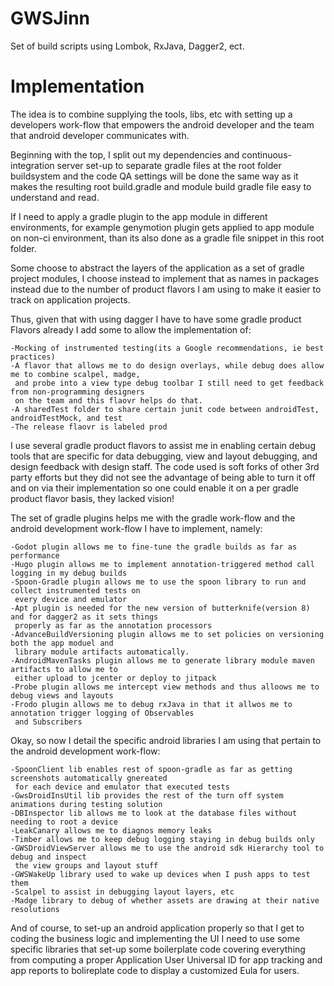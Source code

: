GWSJinn
=======

Set of build scripts using Lombok, RxJava, Dagger2, ect.



Implementation
==============

The idea is to combine supplying the tools, libs, etc with setting up a developers work-flow that
empowers the android developer and the team that android developer communicates with.

Beginning with the top, I split out my dependencies and continuous-integration server set-up to separate
gradle files at the root folder buildsystem and the code QA settings will be done the same way as it
makes the resulting root build.gradle and module build gradle file easy to understand and read.

If I need to apply a gradle plugin to the app module in different environments, for example genymotion plugin gets
applied to app module on non-ci environment, than its also done as a gradle file snippet in this root folder.

Some choose to abstract the layers of the application as a set of gradle project modules, I choose instead
to implement that as names in packages instead due to the number of product flavors I am using to make it
easier to track on application projects.

Thus, given that with using dagger I have to have some gradle product Flavors already I add some to allow
the implementation of:

    -Mocking of instrumented testing(its a Google recommendations, ie best practices)
    -A flavor that allows me to do design overlays, while debug does allow me to combine scalpel, madge,
     and probe into a view type debug toolbar I still need to get feedback from non-programming designers
     on the team and this flaovr helps do that.
    -A sharedTest folder to share certain junit code between androidTest, androidTestMock, and test
    -The release flaovr is labeled prod

I use several gradle product flavors to assist me in enabling certain debug tools that are specific for
data debugging, view and layout debugging, and design feedback with design staff. The code used is soft forks of
other 3rd party efforts but they did not see the advantage of being able to turn it off and on via their
implementation so one could enable it on a per gradle product flavor basis, they lacked vision!

The set of gradle plugins helps me with the gradle work-flow and the android  development work-flow
I have to implement, namely:

    -Godot plugin allows me to fine-tune the gradle builds as far as performance
    -Hugo plugin allows me to implement annotation-triggered method call logging in my debug builds
    -Spoon-Gradle plugin allows me to use the spoon library to run and collect instrumented tests on
     every device and emulator
    -Apt plugin is needed for the new version of butterknife(version 8) and for dagger2 as it sets things
     properly as far as the annotation processors
    -AdvanceBuildVersioning plugin allows me to set policies on versioning both the app moduel and
     library module artifacts automatically.
    -AndroidMavenTasks plugin allows me to generate library module maven artifacts to allow me to
     either upload to jcenter or deploy to jitpack
    -Probe plugin allows me intercept view methods and thus alloows me to debug views and layouts
    -Frodo plugin allows me to debug rxJava in that it allwos me to annotation trigger logging of Observables
     and Subscribers

Okay, so now I detail the specific android libraries I am using that pertain to the android development
work-flow:

    -SpoonClient lib enables rest of spoon-gradle as far as getting screenshots automatically gnereated
     for each device and emulator that executed tests
    -GwsDroidInsUtil lib provides the rest of the turn off system animations during testing solution
    -DBInspector lib allows me to look at the database files without needing to root a device
    -LeakCanary allows me to diagnos memory leaks
    -Timber allows me to keep debug logging staying in debug builds only
    -GWSDroidViewServer allows me to use the android sdk Hierarchy tool to debug and inspect
     the view groups and layout stuff
    -GWSWakeUp library used to wake up devices when I push apps to test them
    -Scalpel to assist in debugging layout layers, etc
    -Madge library to debug of whether assets are drawing at their native resolutions


And of course, to set-up an android application properly so that I get to coding the business logic and
implementing the UI I need to use some specific libraries that set-up some boilerplate code covering everything
from computing a proper Application User Universal ID for app tracking and app reports to bolireplate
code to display a customized Eula for users.
